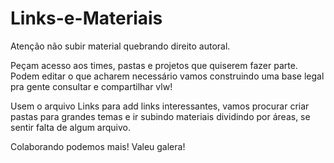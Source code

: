 # Links-e-Materiais
Atenção não subir material quebrando direito autoral.

Peçam acesso aos times, pastas e projetos que quiserem fazer parte. Podem editar o que acharem necessário vamos construindo uma base legal pra gente consultar e compartilhar vlw!

Usem o arquivo Links para add links interessantes, vamos procurar criar pastas para grandes temas e ir subindo materiais dividindo por áreas, se sentir falta de algum arquivo.

Colaborando podemos mais! Valeu galera!
